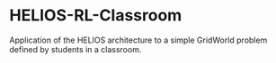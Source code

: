 # HELIOS-RL-Classroom
Application of the HELIOS architecture to a simple GridWorld problem defined by students in a classroom.
